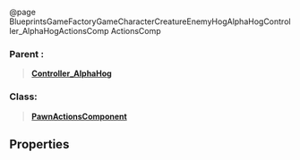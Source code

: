 @page BlueprintsGameFactoryGameCharacterCreatureEnemyHogAlphaHogController_AlphaHogActionsComp ActionsComp
### Parent :
<b><a href="_blueprints_game_factory_game_character_creature_enemy_hog_alpha_hog_controller__alpha_hog.html"><blockquote>Controller_AlphaHog</blockquote></a></b>
### Class:
<b><a href="_class_script_pawn_actions_component.html"><blockquote>PawnActionsComponent</blockquote></a></b>
## Properties
